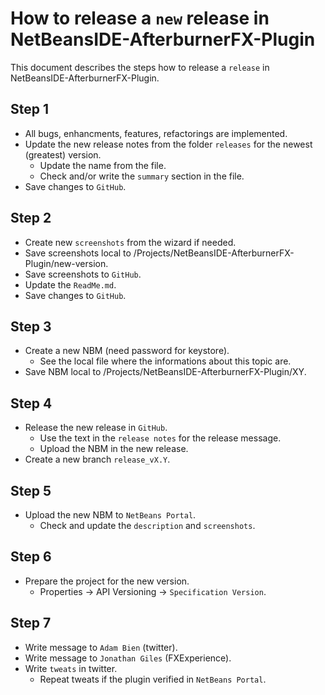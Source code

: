 How to release a `new` release in NetBeansIDE-AfterburnerFX-Plugin
===

This document describes the steps how to release a `release` in 
NetBeansIDE-AfterburnerFX-Plugin.  



Step 1
---

* All bugs, enhancments, features, refactorings are implemented.
* Update the new release notes from the folder `releases` for the newest 
  (greatest) version.
    * Update the name from the file.
    * Check and/or write the `summary` section in the file.
* Save changes to `GitHub`.



Step 2
---

* Create new `screenshots` from the wizard if needed.
* Save screenshots local to /Projects/NetBeansIDE-AfterburnerFX-Plugin/new-version.
* Save screenshots to `GitHub`.
* Update the `ReadMe.md`.
* Save changes to `GitHub`.



Step 3
---

* Create a new NBM (need password for keystore).
    * See the local file where the informations about this topic are.
* Save NBM local to /Projects/NetBeansIDE-AfterburnerFX-Plugin/XY.



Step 4
---

* Release the new release in `GitHub`.
    * Use the text in the `release notes` for the release message.
    * Upload the NBM in the new release.
* Create a new branch `release_vX.Y`.



Step 5
---

* Upload the new NBM to `NetBeans Portal`.
    * Check and update the `description` and `screenshots`.



Step 6
---

* Prepare the project for the new version.
    * Properties -> API Versioning -> `Specification Version`.



Step 7
---

* Write message to `Adam Bien` (twitter).
* Write message to `Jonathan Giles` (FXExperience).
* Write `tweats` in twitter.
    - Repeat tweats if the plugin verified in `NetBeans Portal`.
